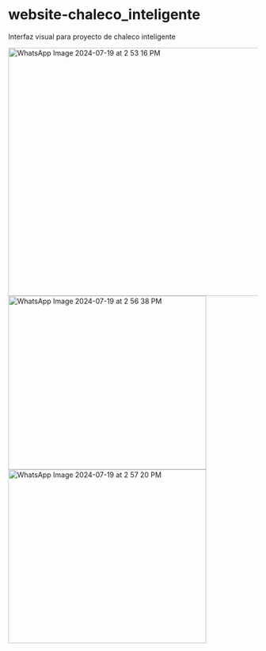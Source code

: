 # website-chaleco_inteligente
Interfaz visual para proyecto de chaleco inteligente 

<img src="https://github.com/user-attachments/assets/400ee894-233b-4919-a051-361dbb13a779" alt="WhatsApp Image 2024-07-19 at 2 53 16 PM" width="800" height="500">
<br/>
<img src="https://github.com/user-attachments/assets/64636713-406d-460d-a5a1-e806e020bfb3" alt="WhatsApp Image 2024-07-19 at 2 56 38 PM" width="400" height="350">

<img src="https://github.com/user-attachments/assets/4124096c-ee1c-47be-a02d-31f6f7483c9a" alt="WhatsApp Image 2024-07-19 at 2 57 20 PM" width="400" height="350">

